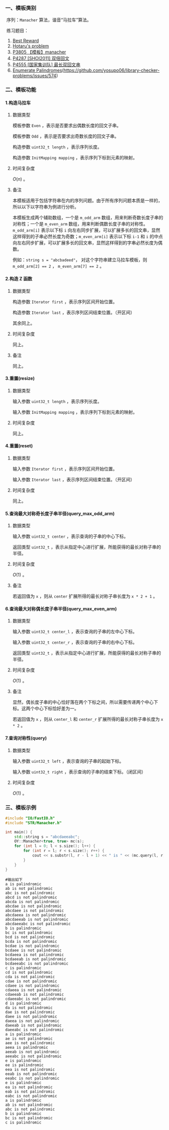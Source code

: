 ### 一、模板类别

​	序列：`Manacher` 算法，谐音“马拉车”算法。

​	练习题目：

1. [Best Reward](https://acm.hdu.edu.cn/showproblem.php?pid=3613)
2. [Hotaru's problem](https://acm.hdu.edu.cn/showproblem.php?pid=5371)
3. [P3805 【模板】manacher](https://www.luogu.com.cn/problem/P3805)
4. [P4287 [SHOI2011] 双倍回文](https://www.luogu.com.cn/problem/P4287)
5. [P4555 [国家集训队] 最长双回文串](https://www.luogu.com.cn/problem/P4555)
6. [Enumerate Palindromes](https://judge.yosupo.jp/problem/enumerate_palindromes)(https://github.com/yosupo06/library-checker-problems/issues/574)




### 二、模板功能

#### 1.构造马拉车

1. 数据类型

   模板参数 `Even` ，表示是否要求出偶数长度的回文子串。
   
   模板参数 `Odd` ，表示是否要求出奇数长度的回文子串。
   
   构造参数 `uint32_t length` ，表示序列长度。

   构造参数 `InitMapping mapping` ，表示序列下标到元素的映射。

2. 时间复杂度

   $O(n)$ 。

3. 备注

   本模板适用于包括字符串在内的序列问题。由于所有序列问题本质是一样的，所以以下以字符串为例进行分析。

   本模板生成两个辅助数组，一个是 `m_odd_arm` 数组，用来判断奇数长度子串的对称性；一个是 `m_even_arm` 数组，用来判断偶数长度子串的对称性。`m_odd_arm[i]` 表示以下标 `i` 向左右同步扩展，可以扩展多长的回文串，显然这样得到的子串必然长度为奇数；`m_even_arm[i]` 表示以下标 `i-1` 和 `i` 的中点向左右同步扩展，可以扩展多长的回文串，显然这样得到的字串必然长度为偶数。

   例如：`string s = "abcbadeed"`， 对这个字符串建立马拉车模板，则 `m_odd_arm[2] == 2` ， `m_even_arm[7] == 2` 。

#### 2.构造 Z 函数

1. 数据类型

   构造参数 `Iterator first` ，表示序列区间开始位置。

   构造参数 `Iterator last` ，表示序列区间结束位置。（开区间）

   其余同上。

2. 时间复杂度

   同上。

3. 备注

   同上。

#### 3.重置(resize)

1. 数据类型

   输入参数 `uint32_t length` ，表示序列长度。

   输入参数 `InitMapping mapping` ，表示序列下标到元素的映射。

2. 时间复杂度

   同上。

#### 4.重置(reset)

1. 数据类型

   输入参数 `Iterator first` ，表示序列区间开始位置。

   输入参数 `Iterator last` ，表示序列区间结束位置。（开区间）

2. 时间复杂度

   同上。

#### 5.查询最大对称奇长度子串半径(query_max_odd_arm)

1. 数据类型

   输入参数 `uint32_t center` ，表示查询的子串的中心下标。

   返回类型 `uint32_t` ，表示从指定中心进行扩展，所能获得的最长对称子串的半径。

2. 时间复杂度

   $O(1)$ 。
   
3. 备注

   若返回值为 `x` ，则从 `center` 扩展所得的最长对称子串长度为 `x * 2 + 1` 。
   
#### 6.查询最大对称偶长度子串半径(query_max_even_arm)

1. 数据类型

   输入参数 `uint32_t center_l` ，表示查询的子串的左中心下标。
   
   输入参数 `uint32_t center_r` ，表示查询的子串的右中心下标。

   返回类型 `uint32_t` ，表示从指定中心进行扩展，所能获得的最长对称子串的半径。

2. 时间复杂度

   $O(1)$ 。
   
3. 备注

   显然，偶长度子串的中心恰好落在两个下标之间，所以需要传递两个中心下标。这两个中心下标恰好差为一。
   
   若返回值为 `x` ，则从 `center_l` 和 `center_r` 扩展所得的最长对称子串长度为 `x * 2` 。
   
#### 7.查询对称性(query)

1. 数据类型

   输入参数 `uint32_t left` ，表示查询的子串的起始下标。

   输入参数 `uint32_t right` ，表示查询的子串的结束下标。（闭区间）

2. 时间复杂度

   $O(1)$ 。


### 三、模板示例

```c++
#include "IO/FastIO.h"
#include "STR/Manacher.h"

int main() {
    std::string s = "abcdaeeabc";
    OY::Manacher<true, true> mc(s);
    for (int l = 0; l < s.size(); l++) {
        for (int r = l; r < s.size(); r++) {
            cout << s.substr(l, r - l + 1) << " is " << (mc.query(l, r) ? "palindromic\n" : "not palindromic\n");
        }
    }
}
```

```
#输出如下
a is palindromic
ab is not palindromic
abc is not palindromic
abcd is not palindromic
abcda is not palindromic
abcdae is not palindromic
abcdaee is not palindromic
abcdaeea is not palindromic
abcdaeeab is not palindromic
abcdaeeabc is not palindromic
b is palindromic
bc is not palindromic
bcd is not palindromic
bcda is not palindromic
bcdae is not palindromic
bcdaee is not palindromic
bcdaeea is not palindromic
bcdaeeab is not palindromic
bcdaeeabc is not palindromic
c is palindromic
cd is not palindromic
cda is not palindromic
cdae is not palindromic
cdaee is not palindromic
cdaeea is not palindromic
cdaeeab is not palindromic
cdaeeabc is not palindromic
d is palindromic
da is not palindromic
dae is not palindromic
daee is not palindromic
daeea is not palindromic
daeeab is not palindromic
daeeabc is not palindromic
a is palindromic
ae is not palindromic
aee is not palindromic
aeea is palindromic
aeeab is not palindromic
aeeabc is not palindromic
e is palindromic
ee is palindromic
eea is not palindromic
eeab is not palindromic
eeabc is not palindromic
e is palindromic
ea is not palindromic
eab is not palindromic
eabc is not palindromic
a is palindromic
ab is not palindromic
abc is not palindromic
b is palindromic
bc is not palindromic
c is palindromic

```

